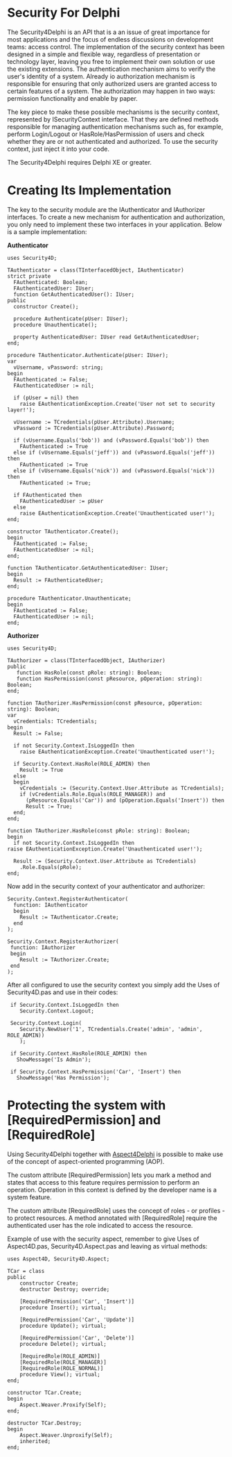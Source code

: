 # Security For Delphi

The Security4Delphi is an API that is a an issue of great importance for most applications and the focus of endless discussions on development teams: access control. The implementation of the security context has been designed in a simple and flexible way, regardless of presentation or technology layer, leaving you free to implement their own solution or use the existing extensions.
The authentication mechanism aims to verify the user's identity of a system. 
Already io authorization mechanism is responsible for ensuring that only authorized users are granted access to certain features of a system. The authorization may happen in two ways: permission functionality and enable by paper.

The key piece to make these possible mechanisms is the security context, represented by ISecurityContext interface. That they are defined methods responsible for managing authentication mechanisms such as, for example, perform Login/Logout or HasRole/HasPermission of users and check whether they are or not authenticated and authorized. To use the security context, just inject it into your code.

The Security4Delphi requires Delphi XE or greater.

# Creating Its Implementation #

The key to the security module are the IAuthenticator and IAuthorizer interfaces. To create a new mechanism for authentication and authorization, you only need to implement these two interfaces in your application. Below is a sample implementation:

**Authenticator**

    uses Security4D;

	TAuthenticator = class(TInterfacedObject, IAuthenticator)
    strict private
      FAuthenticated: Boolean;
      FAuthenticatedUser: IUser;
      function GetAuthenticatedUser(): IUser;
    public
      constructor Create();
    
      procedure Authenticate(pUser: IUser);
      procedure Unauthenticate();
    
      property AuthenticatedUser: IUser read GetAuthenticatedUser;
    end;
    
	procedure TAuthenticator.Authenticate(pUser: IUser);
	var
	  vUsername, vPassword: string;
	begin
	  FAuthenticated := False;
	  FAuthenticatedUser := nil;
	
	  if (pUser = nil) then
	    raise EAuthenticationException.Create('User not set to security layer!');
	
	  vUsername := TCredentials(pUser.Attribute).Username;
	  vPassword := TCredentials(pUser.Attribute).Password;
	
	  if (vUsername.Equals('bob')) and (vPassword.Equals('bob')) then
	    FAuthenticated := True
	  else if (vUsername.Equals('jeff')) and (vPassword.Equals('jeff')) then
	    FAuthenticated := True
	  else if (vUsername.Equals('nick')) and (vPassword.Equals('nick')) then
	    FAuthenticated := True;
	
	  if FAuthenticated then
	    FAuthenticatedUser := pUser
	  else
	    raise EAuthenticationException.Create('Unauthenticated user!');
	end;
	    
	constructor TAuthenticator.Create();
	begin
	  FAuthenticated := False;
	  FAuthenticatedUser := nil;
	end;
    
	function TAuthenticator.GetAuthenticatedUser: IUser;
	begin
	  Result := FAuthenticatedUser;
	end;
    
	procedure TAuthenticator.Unauthenticate;
	begin
	  FAuthenticated := False;
	  FAuthenticatedUser := nil;
	end;

**Authorizer**

    uses Security4D;

	TAuthorizer = class(TInterfacedObject, IAuthorizer)
    public
       function HasRole(const pRole: string): Boolean;
       function HasPermission(const pResource, pOperation: string): Boolean;
    end;

    function TAuthorizer.HasPermission(const pResource, pOperation: string): Boolean;
    var
      vCredentials: TCredentials;
    begin
      Result := False;
    
      if not Security.Context.IsLoggedIn then
    	raise EAuthenticationException.Create('Unauthenticated user!');
    
      if Security.Context.HasRole(ROLE_ADMIN) then
    	Result := True
      else
      begin
    	vCredentials := (Security.Context.User.Attribute as TCredentials);
    	if (vCredentials.Role.Equals(ROLE_MANAGER)) and 
		  (pResource.Equals('Car')) and (pOperation.Equals('Insert')) then
      	  Result := True;
      end;
    end;
    
    function TAuthorizer.HasRole(const pRole: string): Boolean;
    begin
      if not Security.Context.IsLoggedIn then
    raise EAuthenticationException.Create('Unauthenticated user!');
    
      Result := (Security.Context.User.Attribute as TCredentials)
        .Role.Equals(pRole);
    end;

Now add in the security context of your authenticator and authorizer:

    Security.Context.RegisterAuthenticator(
      function: IAuthenticator
      begin
        Result := TAuthenticator.Create;
      end
    );
    
    Security.Context.RegisterAuthorizer(
     function: IAuthorizer
     begin
        Result := TAuthorizer.Create;
     end
    );

After all configured to use the security context you simply add the Uses of Security4D.pas and use in their codes:

     if Security.Context.IsLoggedIn then
    	Security.Context.Logout;
    
	 Security.Context.Login(
	    Security.NewUser('1', TCredentials.Create('admin', 'admin', ROLE_ADMIN))
	    );     

     if Security.Context.HasRole(ROLE_ADMIN) then
       ShowMessage('Is Admin');

	 if Security.Context.HasPermission('Car', 'Insert') then
       ShowMessage('Has Permission');

# Protecting the system with [RequiredPermission] and [RequiredRole] #

Using Security4Delphi together with [Aspect4Delphi](https://github.com/ezequieljuliano/Aspect4Delphi) is possible to make use of the concept of aspect-oriented programming (AOP).  

The custom attribute [RequiredPermission] lets you mark a method and states that access to this feature requires permission to perform an operation. Operation in this context is defined by the developer name is a system feature.

The custom attribute [RequiredRole] uses the concept of roles - or profiles - to protect resources. A method annotated with [RequiredRole] require the authenticated user has the role indicated to access the resource. 

Example of use with the security aspect, remember to give Uses of Aspect4D.pas, Security4D.Aspect.pas and leaving as virtual methods:

    uses Aspect4D, Security4D.Aspect;

	TCar = class
    public
	    constructor Create;
	    destructor Destroy; override;
	    
	    [RequiredPermission('Car', 'Insert')]
	    procedure Insert(); virtual;
	    
	    [RequiredPermission('Car', 'Update')]
	    procedure Update(); virtual;
	    
	    [RequiredPermission('Car', 'Delete')]
	    procedure Delete(); virtual;
	    
	    [RequiredRole(ROLE_ADMIN)]
	    [RequiredRole(ROLE_MANAGER)]
	    [RequiredRole(ROLE_NORMAL)]
	    procedure View(); virtual;
    end;

    constructor TCar.Create;
    begin
      	Aspect.Weaver.Proxify(Self);
    end;
    
    destructor TCar.Destroy;
    begin
      	Aspect.Weaver.Unproxify(Self);
      	inherited;
    end;